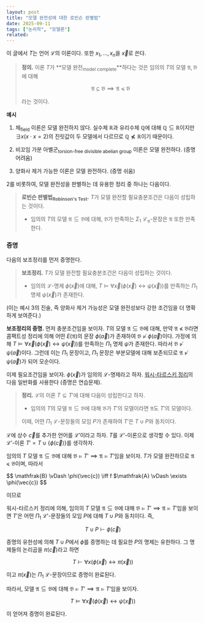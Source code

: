 ```yaml
---
layout: post
title: "모델 완전성에 대한 로빈슨 판별법"
date: 2025-09-11
tags: ["논리학", "모델론"]
related:
---
```


이 글에서 $T$는 언어 $\mathcal{L}$의 이론이다. 또한 $x_1, \dots, x_n$을 $\vec{x}$로 쓴다.

> **정의.** 이론 $T$가 **모델 완전<sub>model complete</sub>**하다는 것은 임의의 $T$의 모델 $\mathfrak{A}, \mathfrak{B}$에 대해
>
> $$
> \mathfrak{A} \subseteq \mathfrak{B} \implies \mathfrak{A} \preceq \mathfrak{B}
> $$
>
> 라는 것이다.

**예시**

1. 체<sub>field</sub> 이론은 모델 완전하지 않다. 실수체 $\mathbb{R}$과 유리수체 $\mathbb{Q}$에 대해 $\mathbb{Q} \subseteq \mathbb{R}$이지만 $\exists x (x \cdot x = 2)$의 진릿값이 두 모델에서 다르므로 $\mathbb{Q} \not\preceq \mathbb{R}$이기 때문이다.

2. 비꼬임 가분 아벨군<sub>torsion-free divisible abelian group</sub> 이론은 모델 완전하다. (증명 어려움)

3. 양화사 제거 가능한 이론은 모델 완전하다. (증명 쉬움)

2를 비롯하여, 모델 완전성을 판별하는 데 유용한 정리 중 하나는 다음이다.

> **로빈슨 판별법<sub>Robinson's Test</sub>.** $T$가 모델 완전할 필요충분조건은 다음이 성립하는 것이다.
>
> - 임의의 $T$의 모델 $\mathfrak{A} \subseteq \mathfrak{B}$에 대해, $\mathfrak{B}$가 만족하는 $\Sigma_1$ $\mathcal{L}_\mathfrak{A}$-문장은 $\mathfrak{A}$ 또한 만족한다.

### 증명

다음의 보조정리를 먼저 증명한다.

> **보조정리.** $T$가 모델 완전할 필요충분조건은 다음이 성립하는 것이다.
>
> - 임의의 $\mathcal{L}$-명제 $\phi(\vec{x})$에 대해, $T \vDash \forall \vec{x} (\phi(\vec{x}) \leftrightarrow \psi(\vec{x}))$를 만족하는 $\Pi_1$ 명제 $\psi(\vec{x})$가 존재한다.

(이는 예시 3의 진술, 즉 양화사 제거 가능성은 모델 완전성보다 강한 조건임을 더 명확하게 보여준다.)

**보조정리의 증명.** 먼저 충분조건임을 보이자. $T$의 모델 $\mathfrak{A} \subseteq \mathfrak{B}$에 대해, 만약 $\mathfrak{A} \not\preceq \mathfrak{B}$라면 콤팩트성 정리에 의해 어떤 $E(\mathfrak{A})$의 문장 $\phi(\vec{a})$가 존재하여 $\mathfrak{B} \not\vDash \phi(\vec{a})$이다. 가정에 의해 $T \vDash \forall \vec{x} (\phi(\vec{x}) \leftrightarrow \psi(\vec{x}))$를 만족하는 $\Pi_1$ 명제 $\psi$가 존재한다. 따라서 $\mathfrak{B} \not\Vdash \psi(\vec{a})$이다. 그런데 이는 $\Pi_1$ 문장이고, $\Pi_1$ 문장은 부분모델에 대해 보존되므로 $\mathfrak{A} \not\Vdash \psi(\vec{a})$가 되어 모순이다.

이제 필요조건임을 보이자. $\phi(\vec{x})$가 임의의 $\mathcal{L}$-명제라고 하자. [워시-타르스키 정리](/2025/04/17/los-tarski/)의 다음 일반화를 사용한다 (증명은 연습문제).

> **정리.** $\mathcal{L}$의 이론 $T \subseteq T'$에 대해 다음이 성립한다고 하자.
>
> - 임의의 $T$의 모델 $\mathfrak{A} \subseteq \mathfrak{B}$에 대해 $\mathfrak{B}$가 $T'$의 모델이라면 $\mathfrak{A}$도 $T'$의 모델이다.
>
> 이때, 어떤 $\Pi_1$ $\mathcal{L}$-문장들의 모임 $P$가 존재하여 $T'$은 $T \cup P$와 동치이다.

$\mathcal{L}$에 상수 $\vec{c}$를 추가한 언어를 $\mathcal{L}'$이라고 하자. $T$를 $\mathcal{L}'$-이론으로 생각할 수 있다. 이제 $\mathcal{L}'$-이론 $T' = T \cup \{ \phi(\vec{c}) \}$를 생각하자.

임의의 $T$ 모델 $\mathfrak{A} \subseteq \mathfrak{B}$에 대해 $\mathfrak{B} \vDash T' \implies \mathfrak{A} \vDash T'$임을 보이자. $T$가 모델 완전하므로 $\mathfrak{A} \preceq \mathfrak{B}$이며, 따라서

$$
\mathfrak{B} \vDash \phi(\vec{c}) \iff f $\mathfrak{A} \vDash \exists \phi(\vec{c})
$$

이므로

워시-타르스키 정리에 의해, 임의의 $T$ 모델 $\mathfrak{A} \subseteq \mathfrak{B}$에 대해 $\mathfrak{B} \vDash T' \implies \mathfrak{A} \vDash T'$임을 보이면 $T'$은 어떤 $\Pi_1$ $\mathcal{L}'$-문장들의 모임 $P$에 대해 $T \cup P$와 동치이다. 즉,

$$
T \cup P \vdash \phi(\vec{c})
$$

증명의 유한성에 의해 $T \cup P$에서 $\phi$를 증명하는 데 필요한 $P$의 명제는 유한하다. 그 명제들의 논리곱을 $\pi(\vec{c})$라고 하면

$$
T \vdash \forall x (\phi(\vec{x}) \leftrightarrow \pi(\vec{x}))
$$

이고 $\pi(\vec{x})$는 $\Pi_1$ $\mathcal{L}$-문장이므로 증명이 완료된다.

따라서, 모델 $\mathfrak{A} \subseteq \mathfrak{B}$에 대해 $\mathfrak{B} \vDash T' \implies \mathfrak{A} \vDash T'$임을 보이자.

$$
T \vDash \forall \vec{x} (\phi(\vec{x}) \leftrightarrow \psi(\vec{x}))
$$

이 얻어져 증명이 완료된다.

